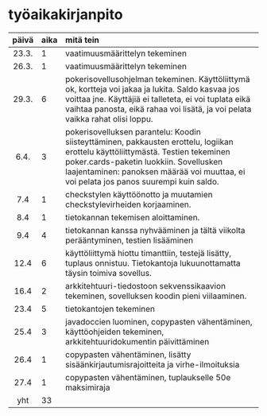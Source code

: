 # työaikakirjanpito

| päivä | aika | mitä tein  |
| :----:|:-----| :-----|
| 23.3. | 1    | vaatimuusmäärittelyn tekeminen |
| 26.3. | 1    | vaatimuusmäärittelyn tekeminen |
| 29.3. | 6    | pokerisovellusohjelman tekeminen. Käyttöliittymä ok, kortteja voi jakaa ja lukita. Saldo kasvaa jos voittaa jne. Käyttäjiä ei talleteta, ei voi tuplata eikä vaihtaa panosta, eikä rahaa voi lisätä, ja voi pelata vaikka rahat olisi loppu. |
| 6.4. | 3    | pokerisovelluksen parantelu: Koodin siisteyttäminen, pakkausten erottelu, logiikan erottelu käyttöliittymästä. Testien tekeminen poker.cards-paketin luokkiin. Sovellusken laajentaminen: panoksen määrää voi muuttaa, ei voi pelata jos panos suurempi kuin saldo. |
| 7.4   | 1   | checkstylen käyttöönotto ja muutamien checkstylevirheiden korjaaminen. | 
| 8.4   | 1   | tietokannan tekemisen aloittaminen. | 
| 9.4   | 4   | tietokannan kanssa nyhvääminen ja tältä viikolta perääntyminen, testien lisääminen |
| 12.4   | 6   | käyttöliittymä hiottu timanttiin, testejä lisätty, tuplaus onnistuu. Tietokantoja lukuunottamatta täysin toimiva sovellus. |
| 16.4   | 2   | arkkitehtuuri-tiedostoon sekvenssikaavion tekeminen, sovelluksen koodin pieni viilaaminen. |
| 23.4   | 5   | tietokantojen tekeminen |
| 25.4   | 3  | javadoccien luominen, copypasten vähentäminen, käyttöohjeiden tekeminen, arkkitehtuuridokumentin päivittäminen| 
| 26.4   | 1  | copypasten vähentäminen, lisätty sisäänkirjautumisrajoitteita ja virhe-ilmoituksia| 
| 27.4   | 1  | copypasten vähentäminen, tuplaukselle 50e maksimiraja| 
| yht   | 33   | | 
